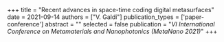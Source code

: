 +++
title = "Recent advances in space-time coding digital metasurfaces"
date = 2021-09-14
authors = ["V. Galdi"]
publication_types = ['paper-conference']
abstract = ""
selected = false
publication = "*VI International Conference on Metamaterials and Nanophotonics (MetaNano 2021)*"
+++

